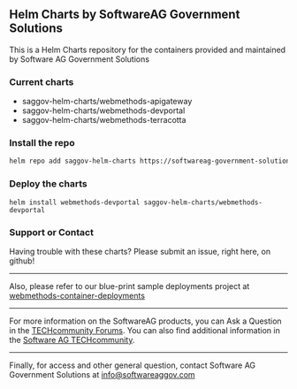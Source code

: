 ## Helm Charts by SoftwareAG Government Solutions

This is a Helm Charts repository for the containers provided and maintained by Software AG Government Solutions

### Current charts

- saggov-helm-charts/webmethods-apigateway
- saggov-helm-charts/webmethods-devportal
- saggov-helm-charts/webmethods-terracotta

### Install the repo

```bash
helm repo add saggov-helm-charts https://softwareag-government-solutions.github.io/saggov-helm-charts
```

### Deploy the charts

```
helm install webmethods-devportal saggov-helm-charts/webmethods-devportal
```

### Support or Contact

Having trouble with these charts? Please submit an issue, right here, on github!
______________________
Also, please refer to our blue-print sample deployments project at [webmethods-container-deployments](https://github.com/softwareag-government-solutions/webmethods-container-deployments)
______________________
For more information on the SoftwareAG products, you can Ask a Question in the [TECHcommunity Forums](http://tech.forums.softwareag.com).
You can also find additional information in the [Software AG TECHcommunity](http://techcommunity.softwareag.com).
______________________
Finally, for access and other general question, contact Software AG Government Solutions at info@softwareaggov.com 
